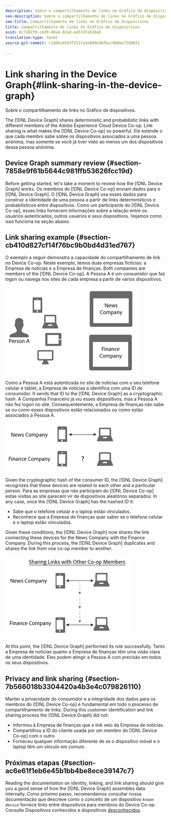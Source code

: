 ```yaml
---
description: Sobre o compartilhamento de links no Gráfico de dispositivos.
seo-description: Sobre o compartilhamento de links no Gráfico de dispositivos.
seo-title: Compartilhamento de links no Gráfico de dispositivos
title: Compartilhamento de links no Gráfico de dispositivos
uuid: 6c7202f0-c6d9-48a4-82ad-ee57d7a518a0
translation-type: tm+mt
source-git-commit: c1d0bc05d3f211fa3e899e98fbcc908be7399031

---
```



# Link sharing in the Device Graph{#link-sharing-in-the-device-graph}

Sobre o compartilhamento de links no Gráfico de dispositivos.

The [!DNL Device Graph] shares deterministic and probabilistic links with different members of the Adobe Experience Cloud Device Co-op. Link sharing is what makes the [!DNL Device Co-op] so powerful. Ele estende o que cada membro sabe sobre os dispositivos associados a uma pessoa anônima, mas somente se você já tiver visto ao menos um dos dispositivos dessa pessoa anônima.

## Device Graph summary review {#section-7858e9f61b5644c981ffb53626fcc19d}

Before getting started, let&#39;s take a moment to review how the [!DNL Device Graph] works. Os membros do [!DNL Device Co-op] enviam dados para o [!DNL Device Graph]. O [!DNL Device Graph] usa esses dados para construir a identidade de uma pessoa a partir de links [](../processes/links.md#concept-58bb7ab25f904f5f98d645e35205c931) determinísticos e probabilísticos entre dispositivos. Como um participante do [!DNL Device Co-op], esses links fornecem informações sobre a relação entre os usuários autenticados, outros usuários e seus dispositivos. Vejamos como isso funciona na seção abaixo.

## Link sharing example {#section-cb410d827cf14f76bc9b0bd4d31ed767}

O exemplo a seguir demonstra a capacidade do compartilhamento de link no Device Co-op. Neste exemplo, temos duas empresas fictícias: a Empresa de notícias e a Empresa de finanças. Both companies are members of the [!DNL Device Co-op]. A Pessoa A é um consumidor que faz logon ou navega nos sites de cada empresa a partir de vários dispositivos.

![](assets/share1.png)

Como a Pessoa A está autenticada no site de notícias com o seu telefone celular e tablet, a Empresa de notícias a identifica com uma ID de consumidor. It sends that ID to the [!DNL Device Graph] as a cryptographic hash. A Companhia Financeiro já viu esses dispositivos, mas a Pessoa A não fez logon no site. Consequentemente, a Empresa de finanças não sabe se ou como esses dispositivos estão relacionados ou como estão associados à Pessoa A.

![](assets/share2.png)

Given the cryptographic hash of the consumer ID, the [!DNL Device Graph] recognizes that these devices are related to each other and a particular person. Para as empresas que não participam do [!DNL Device Co-op] estas visitas ao site parecem vir de dispositivos aleatórios separados. In any case, once the [!DNL Device Graph] has the hashed ID it:

* Sabe que o telefone celular e o laptop estão vinculados.
* Reconhece que a Empresa de finanças quer saber se o telefone celular e o laptop estão vinculados.

Given these conditions, the [!DNL Device Graph] now shares the link connecting these devices for the News Company with the Finance Company. During this process, the [!DNL Device Graph] duplicates and shares the link from one co-op member to another.

![](assets/share3.png)

At this point, the [!DNL Device Graph] performed its role successfully. Tanto a Empresa de notícias quanto a Empresa de finanças têm uma visão clara de uma identidade. Eles podem atingir a Pessoa A com precisão em todos os seus dispositivos.

## Privacy and link sharing {#section-7b566018b3304420a4b3e4c079826110}

Manter a privacidade do consumidor e a integridade dos dados para os membros do [!DNL Device Co-op] é fundamental em todo o processo de compartilhamento de links. During this customer identification and link sharing process the [!DNL Device Graph] did not:

* Informou à Empresa de finanças que o link veio da Empresa de notícias.
* Compartilhou a ID do cliente usada por um membro do [!DNL Device Co-op] com o outro.
* Forneceu qualquer informação diferente de se o dispositivo móvel e o laptop têm um vínculo em comum.

## Próximas etapas {#section-ac6e61f1eb6e45b1bb4be8ece39147c7}

Reading the documentation on identity, linking, and link sharing should give you a good sense of how the [!DNL Device Graph] assembles data internally. Como próximo passo, recomendamos consultar nossa documentação que descreve como o conceito de um dispositivo *`known device`* fornece links entre dispositivos para membros do Device Co-op. Consulte Dispositivos [](../processes/known-device.md#concept-8e87c276819a48bfac5cef10b45216d1) conhecidos e dispositivos [desconhecidos](../processes/unknown-device.md#concept-95090d341cdc4c22ba4319d79d8f6e40).
